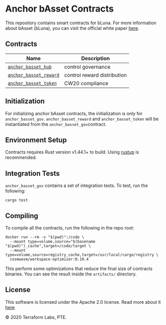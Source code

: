 # Anchor bAsset Contracts

This repository contains smart contracts for bLuna. For more information about bAsset (bLuna), you can visit the official white paper [here](https://anchorprotocol.com/docs/The_bAsset_Protocol.pdf).

## Contracts


| Name                                                         | Description                      |
| ------------------------------------------------------------ | -------------------------------- |
| [`anchor_basset_hub`](https://github.com/Anchor-Protocol/anchor-bAsset-contracts/tree/master/contracts/anchor_basset_hub/README.md) | control governance               |
| [`anchor_basset_reward`](https://github.com/Anchor-Protocol/anchor-bAsset-contracts/tree/master/contracts/anchor_basset_reward/README.md) | control reward distribution               |
| [`anchor_basset_token`](https://github.com/Anchor-Protocol/anchor-bAsset-contracts/tree/master/contracts/anchor_basset_token/README.md) | CW20 compliance |

## Initialization

For initializing anchor bAsset contracts, the initialization is only for `anchor_basset_gov`. `anchor_basset_reward` and `anchor_basset_token` will be instantiated from the `anchor_basset_gov`contract.

## Environment Setup

Contracts requires Rust version v1.44.1+ to build. Using [rustup](https://rustup.rs/) is recommended.

## Integration Tests
`anchor_basset_gov` contains a set of integration tests. To test, run the following:
 
```
cargo test
```

## Compiling
To compile all the contracts, run the following in the repo root:
```
docker run --rm -v "$(pwd)":/code \
  --mount type=volume,source="$(basename "$(pwd)")_cache",target=/code/target \
  --mount type=volume,source=registry_cache,target=/usr/local/cargo/registry \
  cosmwasm/workspace-optimizer:0.10.4
```
This perform some optimizations that reduce the final size of contracts binaries. You can see the result inside the `artifacts/` directory.


## License
This software is licensed under the Apache 2.0 license. Read more about it [here](https://github.com/Anchor-Protocol/anchor-bAsset-contracts/blob/master/LICENSE)

© 2020 Terraform Labs, PTE.